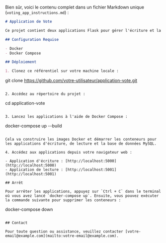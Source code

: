 Bien sûr, voici le contenu complet dans un fichier Markdown unique (`voting_app_instructions.md`) :

```markdown
# Application de Vote

Ce projet contient deux applications Flask pour gérer l'écriture et la lecture de votes, ainsi qu'une base de données MySQL pour stocker les votes.

## Configuration Requise

- Docker
- Docker Compose

## Déploiement

1. Clonez ce référentiel sur votre machine locale :

```
git clone https://github.com/votre-utilisateur/application-vote.git
```

2. Accédez au répertoire du projet :

```
cd application-vote
```

3. Lancez les applications à l'aide de Docker Compose :

```
docker-compose up --build
```

Cela va construire les images Docker et démarrer les conteneurs pour les applications d'écriture, de lecture et la base de données MySQL.

4. Accédez aux applications depuis votre navigateur web :

- Application d'écriture : [http://localhost:5000](http://localhost:5000)
- Application de lecture : [http://localhost:5001](http://localhost:5001)

## Arrêt

Pour arrêter les applications, appuyez sur `Ctrl + C` dans le terminal où vous avez lancé `docker-compose up`. Ensuite, vous pouvez exécuter la commande suivante pour supprimer les conteneurs :

```
docker-compose down
```

## Contact

Pour toute question ou assistance, veuillez contacter [votre-email@example.com](mailto:votre-email@example.com).
```

